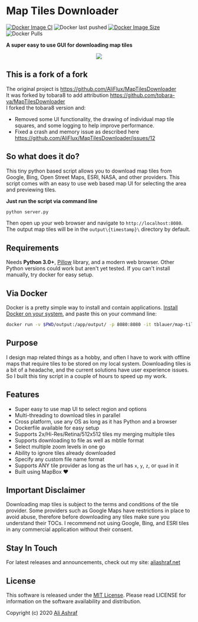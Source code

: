 # Map Tiles Downloader 
[![Docker Image CI](https://github.com/tblauer/MapTilesDownloader/actions/workflows/docker-image.yml/badge.svg?branch=master)](https://github.com/tblauer/MapTilesDownloader/actions/workflows/docker-image.yml)
<img alt="Docker last pushed" src="https://img.shields.io/badge/dynamic/json?color=blue&label=Last%20pushed&query=last_updated&url=https%3A%2F%2Fhub.docker.com%2Fv2%2Frepositories%2Ftblauer%2Fmap-tiles-downloader%2F&logo=docker&?link=http://left&link=https://hub.docker.com/repository/docker/tobara8/map-tiles-downloader">
[![Docker Image Size](https://img.shields.io/docker/image-size/tblauer/map-tiles-downloader?logo=Docker)](https://hub.docker.com/r/jokobsk/pi.alert)
<img src="https://img.shields.io/docker/pulls/tblauer/map-tiles-downloader?logo=docker&color=0aa8d2&logoColor=fff" alt="Docker Pulls">

**A super easy to use GUI for downloading map tiles**

<p align="center">
  <img src="gif/map-tiles-downloader.gif">
</p>

## This is a fork of a fork

The original project is  https://github.com/AliFlux/MapTilesDownloader</br>
It was forked by tobara8 to add attribution  https://github.com/tobara-va/MapTilesDownloader</br>
I forked the tobara8 version and:</br>
 - Removed some UI functionality, the drawing of individual map tile squares, and some logging to help improve performance. 
 - Fixed a crash and memory issue as described here https://github.com/AliFlux/MapTilesDownloader/issues/12


## So what does it do?

This tiny python based script allows you to download map tiles from Google, Bing, Open Street Maps, ESRI, NASA, and other providers. This script comes with an easy to use web based map UI for selecting the area and previewing tiles.

**Just run the script via command line**

```sh
python server.py
```

Then open up your web browser and navigate to `http://localhost:8080`. The output map tiles will be in the `output\{timestamp}\` directory by default.

## Requirements

Needs **Python 3.0+**, [Pillow](https://pypi.org/project/Pillow/) library, and a modern web browser. Other Python versions could work but aren't yet tested. If you can't install manually, try docker for easy setup.

## Via Docker

Docker is a pretty simple way to install and contain applications. [Install Docker on your system](https://www.docker.com/products/docker-desktop), and paste this on your command line:

```sh
docker run -v $PWD/output:/app/output/ -p 8080:8080 -it tblauer/map-tiles-downloader
```

## Purpose

I design map related things as a hobby, and often I have to work with offline maps that require tiles to be stored on my local system. Downloading tiles is a bit of a headache, and the current solutions have user experience issues. So I built this tiny script in a couple of hours to speed up my work.

## Features

- Super easy to use map UI to select region and options
- Multi-threading to download tiles in parallel
- Cross platform, use any OS as long as it has Python and a browser
- Dockerfile available for easy setup
- Supports 2x/Hi-Res/Retina/512x512 tiles my merging multiple tiles
- Supports downloading to file as well as mbtile format
- Select multiple zoom levels in one go
- Ability to ignore tiles already downloaded
- Specify any custom file name format
- Supports ANY tile provider as long as the url has `x`, `y`, `z`, or `quad` in it
- Built using MapBox :heart:

## Important Disclaimer

Downloading map tiles is subject to the terms and conditions of the tile provider. Some providers such as Google Maps have restrictions in place to avoid abuse, therefore before downloading any tiles make sure you understand their TOCs. I recommend not using Google, Bing, and ESRI tiles in any commercial application without their consent.

## Stay In Touch

For latest releases and announcements, check out my site: [aliashraf.net](http://aliashraf.net)

## License

This software is released under the [MIT License](LICENSE). Please read LICENSE for information on the
software availability and distribution.

Copyright (c) 2020 [Ali Ashraf](http://aliashraf.net)
